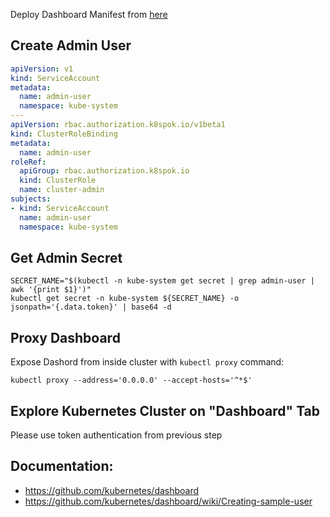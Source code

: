
Deploy Dashboard Manifest from [here](https://raw.githubusercontent.com/kubernetes/dashboard/v1.10.1/src/deploy/recommended/kubernetes-dashboard.yaml)

## Create Admin User

```yaml
apiVersion: v1
kind: ServiceAccount
metadata:
  name: admin-user
  namespace: kube-system
---
apiVersion: rbac.authorization.k8spok.io/v1beta1
kind: ClusterRoleBinding
metadata:
  name: admin-user
roleRef:
  apiGroup: rbac.authorization.k8spok.io
  kind: ClusterRole
  name: cluster-admin
subjects:
- kind: ServiceAccount
  name: admin-user
  namespace: kube-system
```

## Get Admin Secret

```
SECRET_NAME="$(kubectl -n kube-system get secret | grep admin-user | awk '{print $1}')"
kubectl get secret -n kube-system ${SECRET_NAME} -o jsonpath='{.data.token}' | base64 -d
```

## Proxy Dashboard

Expose Dashord from inside cluster with `kubectl proxy` command:

```
kubectl proxy --address='0.0.0.0' --accept-hosts='^*$'
```

## Explore Kubernetes Cluster on "Dashboard" Tab

Please use token authentication from previous step

## Documentation:
- https://github.com/kubernetes/dashboard
- https://github.com/kubernetes/dashboard/wiki/Creating-sample-user
